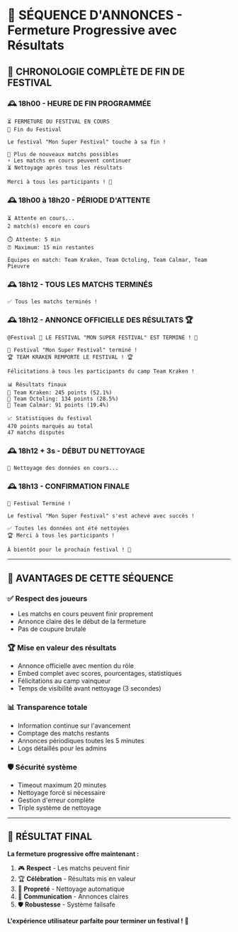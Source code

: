 # 🎯 SÉQUENCE D'ANNONCES - Fermeture Progressive avec Résultats

## 📅 **CHRONOLOGIE COMPLÈTE DE FIN DE FESTIVAL**

### 🕰️ **18h00 - HEURE DE FIN PROGRAMMÉE**
```
⏳ FERMETURE DU FESTIVAL EN COURS
🏁 Fin du Festival

Le festival "Mon Super Festival" touche à sa fin !

🚫 Plus de nouveaux matchs possibles
⚡ Les matchs en cours peuvent continuer  
⏳ Nettoyage après tous les résultats

Merci à tous les participants ! 🎉
```

### 🕰️ **18h00 à 18h20 - PÉRIODE D'ATTENTE**
```
⏳ Attente en cours...
2 match(s) encore en cours

⏱️ Attente: 5 min
⏰ Maximum: 15 min restantes

Équipes en match: Team Kraken, Team Octoling, Team Calmar, Team Pieuvre
```

### 🕰️ **18h12 - TOUS LES MATCHS TERMINÉS**
```
✅ Tous les matchs terminés !
```

### 🕰️ **18h12 - ANNONCE OFFICIELLE DES RÉSULTATS** 🏆
```
@Festival 🏁 LE FESTIVAL "MON SUPER FESTIVAL" EST TERMINÉ ! 🏁

🏁 Festival "Mon Super Festival" terminé !
🏆 TEAM KRAKEN REMPORTE LE FESTIVAL ! 🏆

Félicitations à tous les participants du camp Team Kraken !

📊 Résultats finaux
🥇 Team Kraken: 245 points (52.1%)
🥈 Team Octoling: 134 points (28.5%) 
🥉 Team Calmar: 91 points (19.4%)

📈 Statistiques du festival
470 points marqués au total
47 matchs disputés
```

### 🕰️ **18h12 + 3s - DÉBUT DU NETTOYAGE**
```
🧹 Nettoyage des données en cours...
```

### 🕰️ **18h13 - CONFIRMATION FINALE**
```
🎉 Festival Terminé !

Le festival "Mon Super Festival" s'est achevé avec succès !

✅ Toutes les données ont été nettoyées
🏆 Merci à tous les participants !

À bientôt pour le prochain festival ! 🎊
```

---

## 🎯 **AVANTAGES DE CETTE SÉQUENCE**

### ✅ **Respect des joueurs**
- Les matchs en cours peuvent finir proprement
- Annonce claire dès le début de la fermeture
- Pas de coupure brutale

### 🏆 **Mise en valeur des résultats**
- Annonce officielle avec mention du rôle
- Embed complet avec scores, pourcentages, statistiques
- Félicitations au camp vainqueur
- Temps de visibilité avant nettoyage (3 secondes)

### 📊 **Transparence totale**
- Information continue sur l'avancement
- Comptage des matchs restants
- Annonces périodiques toutes les 5 minutes
- Logs détaillés pour les admins

### 🛡️ **Sécurité système**
- Timeout maximum 20 minutes
- Nettoyage forcé si nécessaire  
- Gestion d'erreur complète
- Triple système de nettoyage

---

## 🎊 **RÉSULTAT FINAL**

**La fermeture progressive offre maintenant :**
1. 🎮 **Respect** - Les matchs peuvent finir
2. 🏆 **Célébration** - Résultats mis en valeur  
3. 🧹 **Propreté** - Nettoyage automatique
4. 📱 **Communication** - Annonces claires
5. 🛡️ **Robustesse** - Système failsafe

**L'expérience utilisateur parfaite pour terminer un festival !** 🎉